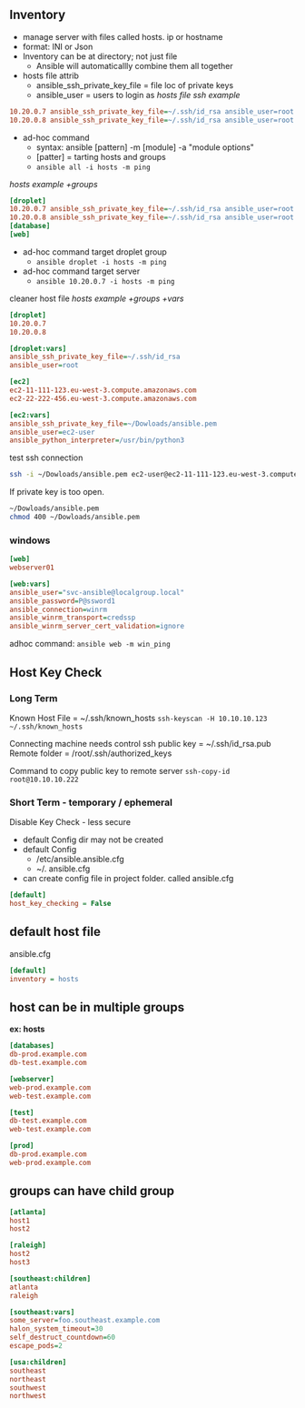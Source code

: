 ## Inventory
- manage server with files called hosts. ip or hostname
- format: INI or Json
- Inventory can be at directory; not just file
  - Ansible will automaticallly combine them all together
- hosts file attrib
  - ansible_ssh_private_key_file = file loc of private keys
  - ansible_user = users to login as
*hosts file ssh example*
```ini
10.20.0.7 ansible_ssh_private_key_file=~/.ssh/id_rsa ansible_user=root
10.20.0.8 ansible_ssh_private_key_file=~/.ssh/id_rsa ansible_user=root
```
- ad-hoc command
  - syntax: ansible [pattern] -m [module] -a "module options"
  - [patter] = tarting hosts and groups
  - `ansible all -i hosts -m ping`

*hosts example +groups*
```ini
[droplet]
10.20.0.7 ansible_ssh_private_key_file=~/.ssh/id_rsa ansible_user=root
10.20.0.8 ansible_ssh_private_key_file=~/.ssh/id_rsa ansible_user=root
[database]
[web]
```
- ad-hoc command target droplet group
  - `ansible droplet -i hosts -m ping`
- ad-hoc command target server
  - `ansible 10.20.0.7 -i hosts -m ping`

cleaner host file *hosts example +groups +vars*
```ini
[droplet]
10.20.0.7
10.20.0.8 

[droplet:vars]
ansible_ssh_private_key_file=~/.ssh/id_rsa
ansible_user=root

[ec2]
ec2-11-111-123.eu-west-3.compute.amazonaws.com
ec2-22-222-456.eu-west-3.compute.amazonaws.com

[ec2:vars]
ansible_ssh_private_key_file=~/Dowloads/ansible.pem
ansible_user=ec2-user
ansible_python_interpreter=/usr/bin/python3
```

test ssh connection
```bash
ssh -i ~/Dowloads/ansible.pem ec2-user@ec2-11-111-123.eu-west-3.compute.amazonaws.com
```

If private key is too open.
```bash
~/Dowloads/ansible.pem
chmod 400 ~/Dowloads/ansible.pem
```

### windows
```ini
[web]
webserver01

[web:vars]
ansible_user="svc-ansible@localgroup.local"
ansible_password=P@ssword1
ansible_connection=winrm
ansible_winrm_transport=credssp
ansible_winrm_server_cert_validation=ignore
```
adhoc command: `ansible web -m win_ping`

## Host Key Check

### Long Term
Known Host File = ~/.ssh/known_hosts
`ssh-keyscan -H 10.10.10.123 ~/.ssh/known_hosts`

Connecting machine needs control ssh public key = ~/.ssh/id_rsa.pub
Remote folder = /root/.ssh/authorized_keys

Command to copy public key to remote server
`ssh-copy-id root@10.10.10.222`

### Short Term - temporary / ephemeral
Disable Key Check - less secure
- default Config dir may not be created
- default Config 
  - /etc/ansible.ansible.cfg
  - ~/. ansible.cfg
- can create config file in project folder. called ansible.cfg
```ini
[default]
host_key_checking = False
```

## default host file
ansible.cfg
```ini
[default]
inventory = hosts
```

## host can be in multiple groups
**ex: hosts**
```ini
[databases]
db-prod.example.com
db-test.example.com

[webserver]
web-prod.example.com
web-test.example.com

[test]
db-test.example.com
web-test.example.com

[prod]
db-prod.example.com
web-prod.example.com
```

## groups can have child group
```ini
[atlanta]
host1
host2

[raleigh]
host2
host3

[southeast:children]
atlanta
raleigh

[southeast:vars]
some_server=foo.southeast.example.com
halon_system_timeout=30
self_destruct_countdown=60
escape_pods=2

[usa:children]
southeast
northeast
southwest
northwest
```